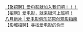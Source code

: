   
[【聚招聘】爱电影就加入我们吧！！！](http://www.dianyue.me/archives/721/auaft7jzuww4v1vq/)  
[【招聘】爱电影，就来银河上班吧！](http://www.dianyue.me/archives/722/oq1mped429mt4zjm/)  
[八月新片 | 爱电影俱乐部原创观影指南](http://www.dianyue.me/archives/995/pahnzdv80hm1xsvu/)  
[【影城招聘】寻找爱电影的你!!!](http://www.dianyue.me/archives/786/p0obxctorsfbd0fd/)